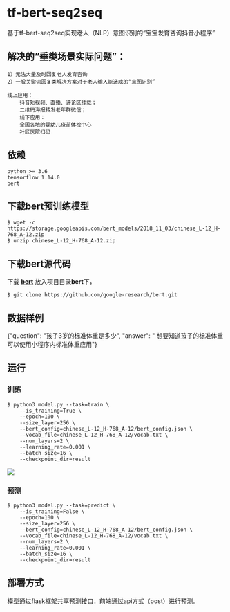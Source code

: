 
# tf-bert-seq2seq

基于tf-bert-seq2seq实现老人（NLP）意图识别的“宝宝发育咨询抖音小程序”

## 解决的“垂类场景实际问题”：
    1）无法大量及时回复老人发育咨询
    2）一般关键词回复类解决方案对于老人输入能造成的“意图识别”
 
    线上应用：
        抖音短视频、直播、评论区挂载；
        二维码海报转发老年群微信；
        线下应用：
        全国各地的婴幼儿疫苗体检中心
        社区医院扫码

## 依赖

    python >= 3.6
    tensorflow 1.14.0
    bert


## 下载bert预训练模型

    $ wget -c https://storage.googleapis.com/bert_models/2018_11_03/chinese_L-12_H-768_A-12.zip
    $ unzip chinese_L-12_H-768_A-12.zip 
    

## 下载bert源代码
下载 [**bert**](https://github.com/google-research/bert) 放入项目目录**bert**下，

    $ git clone https://github.com/google-research/bert.git
    
## 数据样例

{"question": "孩子3岁的标准体重是多少", "answer": " 想要知道孩子的标准体重可以使用小程序内标准体重应用"}


## 运行

### 训练

    $ python3 model.py --task=train \
        --is_training=True \
        --epoch=100 \
        --size_layer=256 \
        --bert_config=chinese_L-12_H-768_A-12/bert_config.json \
        --vocab_file=chinese_L-12_H-768_A-12/vocab.txt \
        --num_layers=2 \
        --learning_rate=0.001 \
        --batch_size=16 \
        --checkpoint_dir=result





![](media/15744775485612.jpg)

### 预测

    $ python3 model.py --task=predict \
        --is_training=False \
        --epoch=100 \
        --size_layer=256 \
        --bert_config=chinese_L-12_H-768_A-12/bert_config.json \
        --vocab_file=chinese_L-12_H-768_A-12/vocab.txt \
        --num_layers=2 \
        --learning_rate=0.001 \
        --batch_size=16 \
        --checkpoint_dir=result
## 部署方式
模型通过flask框架共享预测接口，前端通过api方式（post）进行预测。

